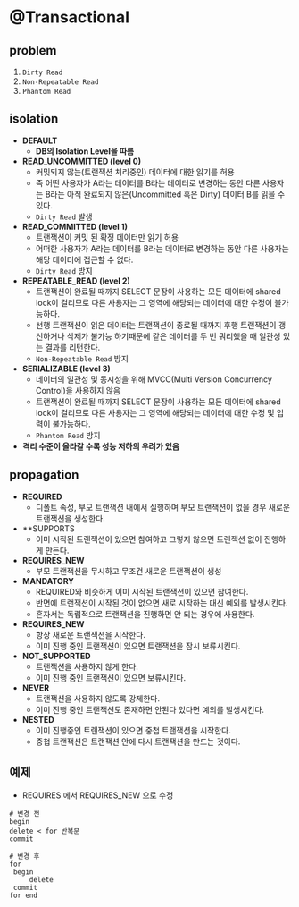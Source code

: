 @Transactional
=====


problem
-----
1. `Dirty Read`
1. `Non-Repeatable Read`
1. `Phantom Read`


isolation
-----
- **DEFAULT**
   - **DB의 Isolation Level을 따름**
- **READ_UNCOMMITTED (level 0)**
   - 커밋되지 않는(트랜잭션 처리중인) 데이터에 대한 읽기를 허용
   - 즉 어떤 사용자가 A라는 데이터를 B라는 데이터로 변경하는 동안 다른 사용자는 B라는 아직 완료되지 않은(Uncommitted 혹은 Dirty) 데이터 B를 읽을 수 있다.
   - `Dirty Read` 발생
- **READ_COMMITTED (level 1)**
   - 트랜잭션이 커밋 된 확정 데이터만 읽기 허용
   - 어떠한 사용자가 A라는 데이터를 B라는 데이터로 변경하는 동안 다른 사용자는 해당 데이터에 접근할 수 없다.
   - `Dirty Read` 방지
- **REPEATABLE_READ (level 2)**
   - 트랜잭션이 완료될 때까지 SELECT 문장이 사용하는 모든 데이터에 shared lock이 걸리므로 다른 사용자는 그 영역에 해당되는 데이터에 대한 수정이 불가능하다.
   - 선행 트랜잭션이 읽은 데이터는 트랜잭션이 종료될 때까지 후행 트랜잭션이 갱신하거나 삭제가 불가능 하기때문에 같은 데이터를 두 번 쿼리했을 때 일관성 있는 결과를 리턴한다.
   - `Non-Repeatable Read` 방지
- **SERIALIZABLE (level 3)**
   - 데이터의 일관성 및 동시성을 위해 MVCC(Multi Version Concurrency Control)을 사용하지 않음
   - 트랜잭션이 완료될 때까지 SELECT 문장이 사용하는 모든 데이터에 shared lock이 걸리므로 다른 사용자는 그 영역에 해당되는 데이터에 대한 수정 및 입력이 불가능하다.
   - `Phantom Read` 방지
- **격리 수준이 올라갈 수록 성능 저하의 우려가 있음**


propagation
-----
- **REQUIRED**
   - 디폴트 속성, 부모 트랜잭션 내에서 실행하며 부모 트랜잭션이 없을 경우 새로운 트랜잭션을 생성한다.
- **SUPPORTS
   - 이미 시작된 트랜잭션이 있으면 참여하고 그렇지 않으면 트랜잭션 없이 진행하게 만든다. 
- **REQUIRES_NEW**
   - 부모 트랜잭션을 무시하고 무조건 새로운 트랜잭션이 생성
- **MANDATORY**
   - REQUIRED와 비슷하게 이미 시작된 트랜잭션이 있으면 참여한다.
   - 반면에 트랜잭션이 시작된 것이 없으면 새로 시작하는 대신 예외를 발생시킨다.
   - 혼자서는 독립적으로 트랜잭션을 진행하면 안 되는 경우에 사용한다.
- **REQUIRES_NEW**
   - 항상 새로운 트랜잭션을 시작한다.
   - 이미 진행 중인 트랜잭션이 있으면 트랜잭션을 잠시 보류시킨다.
- **NOT_SUPPORTED**
   - 트랜잭션을 사용하지 않게 한다.
   - 이미 진행 중인 트랜잭션이 있으면 보류시킨다.
- **NEVER**
   - 트랜잭션을 사용하지 않도록 강제한다.
   - 이미 진행 중인 트랜잭션도 존재하면 안된다 있다면 예외를 발생시킨다.
- **NESTED**
   - 이미 진행중인 트랜잭션이 있으면 중첩 트랜잭션을 시작한다.
   - 중첩 트랜잭션은 트랜잭션 안에 다시 트랜잭션을 만드는 것이다.


예제
-----
- REQUIRES 에서 REQUIRES_NEW 으로 수정

```
# 변경 전
begin  
delete < for 반복문
commit

# 변경 후
for
 begin
     delete
 commit
for end  
```
